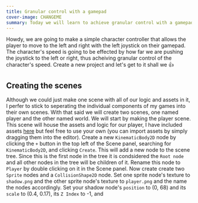 ```yaml
---
title: Granular control with a gamepad
cover-image: CHANGEME
summary: Today we will learn to achieve granular control with a gamepad joysitck in Godot by creating a very simple character controller to showcase it.
---
```


Howdy, we are going to make a simple character controller that allows the player to move to the left and right with the left joystick on their gamepad. The character's speed is going to be effected by how far we are pushing the joystick to the left or right, thus acheiving granular control of the character's speed. Create a new project and let's get to it shall we 👍

## Creating the scenes ##
Although we could just make one scene with all of our logic and assets in it, I perfer to stick to seperating the individual components of my games into their own scenes. With that said we will create two scenes, one named player and the other named world. We will start by making the player scene. This scene will house the assets and logic for our player, I have included assets [here](https://mega.nz/#!NAlTkLJA!lyU85GTC83UDYBz2nFOo460BhiIXVUBMHxYR5DubGQE) but feel free to use your own (you can import assets by simply dragging them into the editor). Create a new `KinematicBody2D` node by clicking the `+` button in the top left of the Scene panel, searching for `KinematicBody2D`, and clicking `Create`. This will add a new node to the scene tree. Since this is the first node in the tree it is condsidered the `Root node` and all other nodes in the tree will be children of it. Rename this node to `Player` by double clicking on it in the Scene panel. Now create create two `Sprite` nodes and a `CollisionShape2D` node. Set one sprite node's texture to `shadow.png` and the other sprite node's texture to `player.png` and the name the nodes accordingly.  Set your shadow node's `position` to (0, 68) and its `scale` to (0.4, 0.17), its `Z Index` to -1, and 
